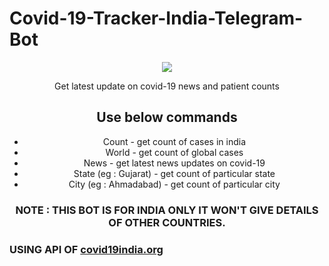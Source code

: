 # Covid-19-Tracker-India-Telegram-Bot
<center>
<img src="https://thecoderzone.com/covid19/logo.jpg">

Get latest update on covid-19 news and patient counts

<h2>Use below commands</h2>
<ul>
  <li>Count - get count of cases in india</li>
<li>World - get count of global cases</li>
<li>News - get latest news updates on covid-19</li>
<li>State (eg : Gujarat) - get count of particular state</li>
<li>City (eg : Ahmadabad) - get count of particular city</li>
  </ul>

<h3>NOTE : THIS BOT IS FOR INDIA ONLY IT WON'T GIVE DETAILS OF OTHER COUNTRIES.</h3>
</center>

<h3>USING API OF <a href="https://github.com/covid19india/api">covid19india.org</a></h3>
